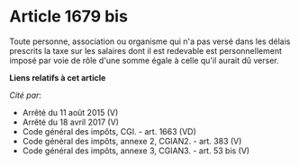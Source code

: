 # Article 1679 bis

Toute personne, association ou organisme qui n'a pas versé dans les délais prescrits la taxe sur les salaires dont il est
redevable est personnellement imposé par voie de rôle d'une somme égale à celle qu'il aurait dû verser.

**Liens relatifs à cet article**

_Cité par_:

  - Arrêté du 11 août 2015 (V)
  - Arrêté du 18 avril 2017 (V)
  - Code général des impôts, CGI. - art. 1663 (VD)
  - Code général des impôts, annexe 2, CGIAN2. - art. 383 (V)
  - Code général des impôts, annexe 3, CGIAN3. - art. 53 bis (V)
